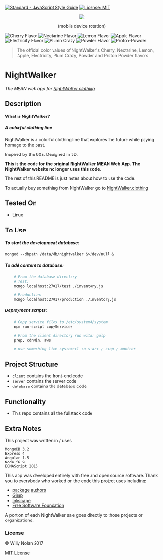 [![Standard - JavaScript Style Guide](https://img.shields.io/badge/code_style-standard-brightgreen.svg)](http://standardjs.com/)
[![License: MIT](https://img.shields.io/badge/License-MIT-yellow.svg)](https://opensource.org/licenses/MIT)

<p align="center">
  <img src="https://media.giphy.com/media/XKwHr6WUlAxwlKrLLn/giphy.gif" />
  <p align="center">
    (mobile device rotation)
  </p>
</p>

  ![Cherry Flavor](https://dummyimage.com/50/c71b39/c71b39.jpg "Cherrry Flavor")
  ![Nectarine Flavor](https://dummyimage.com/50/fa5132/fa5132.jpg "Nectarine Flavor")
  ![Lemon Flavor](https://dummyimage.com/50/feda60/feda60.jpg "Lemon Flavor")
  ![Apple Flavor](https://dummyimage.com/50/005b3a/005b3a.jpg "Apple Flavor")
  ![Electricity Flavor](https://dummyimage.com/50/26599a/26599a.jpg "Electricity Flavor")
  ![Plumn Crazy](https://dummyimage.com/50/3f2c63/3f2c63.jpg "Plum Crazy Flavor")
  ![Powder Flavor](https://dummyimage.com/50/e45c68/e45c68.jpg "Powder Flavor")
  ![Proton-Powder](https://dummyimage.com/50/ed243f/ed243f.jpg "Proton-Powder Flavor")

> The official color values of NightWalker's Cherry, Nectarine, Lemon, Apple, Electricity, Plum Crazy, Powder and Proton Powder flavors

# NightWalker
*The MEAN web app for [NightWalker.clothing](https://nightwalker.clothing "The Nightwalker.clothing website")*

## Description
#### What is NightWalker?
##### A colorful clothing line
  NightWalker is a colorful clothing line that explores the future while paying homage to the past.
  
Inspired by the 80s. Designed in 3D.

**This is the code for the original NightWalker MEAN Web App. The NightWalker website no longer uses this code**. 

The rest of this README is just notes about how to use the code.

To actually buy something from NightWalker go to [NightWalker.clothing](https://nightwalker.clothing "The Nightwalker.clothing website")

## Tested On
- Linux

## To Use
##### To start the development database:
    mongod --dbpath /data/db/nightwalker &>/dev/null &

##### To add content to database:
```bash
    # From the database directory
    # Test:
    mongo localhost:27017/test ./inventory.js

    # Production:
    mongo localhost:27017/production ./inventory.js
 ```
##### Deployment scripts:
```bash
    # Copy service files to /etc/systemd/system
    npm run-script copyServices
    
    # From the client directory run with: gulp
    prep, cdnMin, aws

    # Use something like systemctl to start / stop / monitor
```


## Project Structure
- `client` contains the front-end code
- `server` contains the server code
- `database` contains the database code

## Functionality
- This repo contains all the fullstack code

## Extra Notes
This project was written in / uses:
```
MongoDB 3.2
Express 4
Angular 1.5 
Node ^6.9
ECMAScript 2015
```

This app was developed entirely with free and open source software. Thank you to everybody who worked on the code this project uses including: 
* [package](https://raw.githubusercontent.com/computersarecool/nightwalker/master/server/package.json "Server Package.json") [authors](https://raw.githubusercontent.com/computersarecool/nightwalker/master/server/package.json "Client Package.json")
* [Gimp](https://www.gimp.org/ "Gimp")
* [Inkscape](https://inkscape.org/ "Inkscape")
* [Free Software Foundation](https://www.fsf.org "FSF")

A portion of each NightWalker sale goes directly to those projects or organizations.
  
### License
:copyright: Willy Nolan 2017 

[MIT License](http://en.wikipedia.org/wiki/MIT_License)
